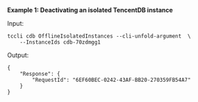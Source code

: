 **Example 1: Deactivating an isolated TencentDB instance**



Input: 

```
tccli cdb OfflineIsolatedInstances --cli-unfold-argument  \
    --InstanceIds cdb-70zdmgg1
```

Output: 
```
{
    "Response": {
        "RequestId": "6EF60BEC-0242-43AF-BB20-270359FB54A7"
    }
}
```

